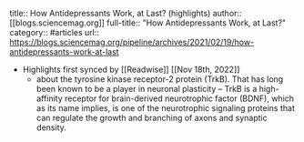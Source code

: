 title:: How Antidepressants Work, at Last? (highlights)
author:: [[blogs.sciencemag.org]]
full-title:: "How Antidepressants Work, at Last?"
category:: #articles
url:: https://blogs.sciencemag.org/pipeline/archives/2021/02/19/how-antidepressants-work-at-last

- Highlights first synced by [[Readwise]] [[Nov 18th, 2022]]
	- about the tyrosine kinase receptor-2 protein (TrkB). That has long been known to be a player in neuronal plasticity – TrkB is a high-affinity receptor for brain-derived neurotrophic factor (BDNF), which as its name implies, is one of the neurotrophic signaling proteins that can regulate the growth and branching of axons and synaptic density.